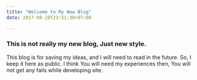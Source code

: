 ```yaml
---
title: "Welcome to My New Blog"
date: 2017-08-28T23:51:30+07:00

---
```


### This is not really my new blog, Just new style.

This blog is for saving my ideas, and I will need to read in the future. So, I keep it here as public.
I think You will need my experiences then, You will not get any fails while developing site.